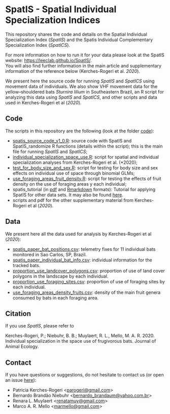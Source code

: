 # SpatIS - Spatial Individual Specialization Indices

This repository shares the code and details on the Spatial Individual Specialization Index (*SpatIS*) and the Spatis Individual Complementary Specialization Index (*SpatICS*). 

For more information on how to run it for your data please look at the SpatIS website: https://leeclab.github.io/SpatIS/.  
You will also find further information in the main article and supplementary information of the reference below (Kerches-Rogeri et al. *2020*). 

We present here the source code for running *SpatIS* and *SpatICS* using movement data of individuals. We also show VHF movement data for the yellow–shouldered bats *Sturnira lilium* in Southeastern Brazil, an R script for analyzing this data using *SpatIS* and *SpatICS*, and other scripts and data used in Kerches-Rogeri et al (*2020*).

## Code

The scripts in this repository are the following (look at the folder [code](https://github.com/LEEClab/SpatIS/tree/master/code)):
- [spatis_source_code_v1_0.R](https://github.com/LEEClab/SpatIS/blob/master/code/spatis_source_code_v1_0.R): source code with SpatIS and SpatIS_randomize R functions (details within the script); this is the main file for running *SpatIS* and *SpatICS*;
- [individual_specialization_space_use.R](https://github.com/LEEClab/SpatIS/blob/master/code/individual_specialization_space_use.R): script for spatial and individual specialization analyses from Kerches-Rogeri et al. (*2020);
- [test_for_body_size_and_sex.R](https://github.com/LEEClab/SpatIS/blob/master/code/test_for_body_size_and_sex.R): script for testing for body size and sex effects on individual use of space through binomial GLMs;
- [use_foraging_areas_fruit_density.R](https://github.com/LEEClab/SpatIS/blob/master/code/use_foraging_areas_fruit_density.R): script for testing the effects of fruit density on the use of foraging areas y each individual;
- spatis_tutorial (in [pdf](https://github.com/LEEClab/SpatIS/blob/master/spatis_tutorial/spatis_tutorial.pdf) and [Rmarkdown](https://github.com/LEEClab/SpatIS/blob/master/code/spatis_tutorial.Rmd) formats): Tutorial for applying SpatIS for other data sets. It may also be found [here](https://github.com/LEEClab/SpatIS/tree/master/spatis_tutorial).
- scripts and pdf for the other supplementary material from Kerches-Rogeri et al (*2020*). 

## Data

We present here all the data used for analysis by Kerches-Rogeri et al (*2020*):
- [spatis_paper_bat_positions.csv](https://github.com/LEEClab/SpatIS/blob/master/data/spatis_paper_bat_positions.csv): telemetry fixes for 11 individual bats monitored in Sao Carlos, SP, Brazil.
- [spatis_paper_individual_bat_info.csv](https://github.com/LEEClab/SpatIS/blob/master/data/spatis_paper_individual_bat_info.csv): individual information for the tracked bats.
- [proportion_use_landcover_polygons.csv](https://github.com/LEEClab/SpatIS/blob/master/data/proportion_use_landcover_polygons.csv): proportion of use of land cover polygons in the landscape by each individual.
- [proportion_use_foraging_sites.csv](https://github.com/LEEClab/SpatIS/blob/master/data/proportion_use_foraging_sites.csv): proportion of use of foraging sites by each individual.
- [use_foraging_areas_density_fruits.csv](https://github.com/LEEClab/SpatIS/blob/master/data/use_foraging_areas_density_fruits.csv): density of the main fruit genera consumed by bats in each foraging area.

## Citation

If you use *SpatIS*, please refer to

Kerches-Rogeri, P.; Niebuhr, B. B.; Muylaert, R. L., Mello, M. A. R. 2020. Individual specialization in the space use of frugivorous bats. Journal of Animal Ecology.

## Contact

If you have questions or suggestions, do not hesitate to contact us (or open an issue [here](https://github.com/LEEClab/SpatIS/issues)):
+ Patricia Kerches-Rogeri <<parogeri@gmail.com>>  
+ Bernardo Brandão Niebuhr <<bernardo_brandaum@yahoo.com.br>>  
+ Renara L. Muylaert <<renatamuy@gmail.com>>  
+ Marco A. R. Mello <<marmello@gmail.com>>
